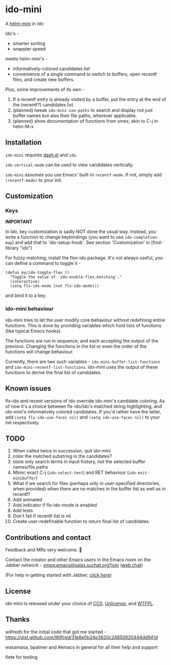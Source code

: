 # ido-mini

A [helm-mini](https://github.com/emacs-helm/helm) in ido

Ido's -
- smarter sorting
- snappier speed

meets helm-mini's -
- informatively-colored candidates list
- convenience of a single command to switch to buffers, open recentf
  files, and create new buffers.

Plus, some improvements of its own -
1. If a recentf entry is already visited by a buffer, put the entry at
   the end of the (recentf?) candidates list.
2. (planned) tweak `ido-mini-use-paths` to search and display not just
   buffer names but also their file paths, wherever applicable.
3. (planned) show documentation of functions from smex, akin to C-j in
   helm-M-x

## Installation
`ido-mini` requires [dash.el](https://github.com/magnars/dash.el) and `ido`.

`ido-vertical-mode` can be used to view candidates vertically.

`ido-mini` assumes you use Emacs' built-in `recentf-mode`. If not, simply add `(recentf-mode)` to your init.

## Customization
### Keys
**IMPORTANT**

In Ido, key customization is sadly NOT done the usual way. Instead,
you write a function to change keybindings (you want to use
`ido-completion-map`) and add that to `ido-setup-hook'. See section
'Customization' in (find-library "ido")

For fuzzy matching, install the flex-ido package. It's not always useful, you can define a command to toggle it -
```
(defun my/ido-toggle-flex ()
  "Toggle the value of `ido-enable-flex-matching'."
  (interactive)
  (setq flx-ido-mode (not flx-ido-mode)))
```
and bind it to a key.

### ido-mini behaviour
ido-mini tries to let the user modify core behaviour without
redefining entire functions. This is done by providing variables which
hold lists of functions (like typical Emacs hooks).

The functions are run in sequence, and each accepting the output of
the previous. Changing the functions in the list or even the order of
the functions will change behaviour.

Currently, there are two such variables -
`ido-mini-buffer-list-functions` and
`ido-mini-recentf-list-functions`. ido-mini uses the output of these
functions to derive the final list of candidates.

## Known issues
flx-ido and recent versions of ido override ido-mini's candidate coloring. As of now it's a choice between flx-ido/ido's matched string highlighting, and ido-mini's informatively colored candidates. If you'd rather have the latter, add `(setq flx-ido-use-faces nil)` and `(setq ido-use-faces nil)` to your init respectively.

## TODO
1. When called twice in succession, quit ido-mini
2. color the matched substring in the candidates?
3. store only search terms in input history, not the selected buffer
   names/file paths
4. Mimic exact C-j (`ido-select-text`) and RET behaviour
   (`ido-exit-minibuffer`)
5. What if we search for files (perhaps only in user-specified
   directories, when provided) when there are no matches in the buffer
   list as well as in recentf?
6. Add animated
7. Add indicator if flx-ido-mode is enabled
8. Add tests
9. Don't fail if recentf-list is nil
10. Create user-redefinable function to return final list of
    candidates.

## Contributions and contact
Feedback and MRs very welcome. 🙂

Contact the creator and other Emacs users in the Emacs room on the Jabber network - [xmpp:emacs@salas.suchat.org?join](xmpp:emacs@salas.suchat.org?join) ([web chat](https://inverse.chat/#converse/room?jid=emacs@salas.suchat.org))

(For help in getting started with Jabber, [click here](https://xmpp.org/getting-started/))

## License
ido-mini is released under your choice of [CC0](https://creativecommons.org/publicdomain/zero/1.0/), [Unlicense](https://unlicense.org/), and [WTFPL](http://www.wtfpl.net/).

## Thanks
wilfredh for the initial code that got me started -
https://gist.github.com/Wilfred/31e8e0b24e3820c24850920444dd941d

wasamasa, bpalmer and #emacs in general for all their help and support

fiete for testing
